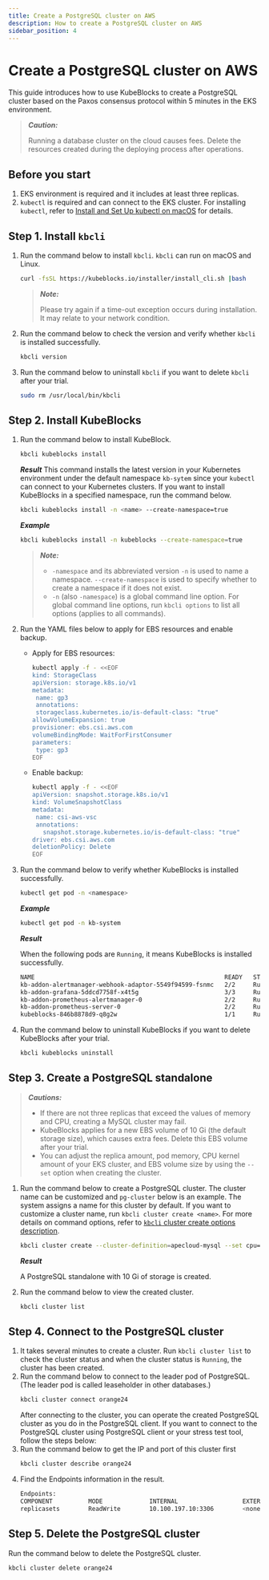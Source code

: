 ```yaml
---
title: Create a PostgreSQL cluster on AWS
description: How to create a PostgreSQL cluster on AWS
sidebar_position: 4
---
```


# Create a PostgreSQL cluster on AWS

This guide introduces how to use KubeBlocks to create a PostgreSQL cluster based on the Paxos consensus protocol within 5 minutes in the EKS environment.

> ***Caution:***
>
> Running a database cluster on the cloud causes fees. Delete the resources created during the deploying process after operations.

## Before you start

1. EKS environment is required and it includes at least three replicas.
2. `kubectl` is required and can connect to the EKS cluster. For installing `kubectl`, refer to [Install and Set Up kubectl on macOS](https://kubernetes.io/docs/tasks/tools/install-kubectl-macos/) for details.
   
## Step 1. Install `kbcli`

1. Run the command below to install `kbcli`. `kbcli` can run on macOS and Linux.
   ```bash
   curl -fsSL https://kubeblocks.io/installer/install_cli.sh |bash
   ```
   > ***Note:***
   >
   > Please try again if a time-out exception occurs during installation. It may relate to your network condition.
2. Run the command below to check the version and verify whether `kbcli` is installed successfully.
   ```bash
   kbcli version
   ```
3. Run the command below to uninstall `kbcli` if you want to delete `kbcli` after your trial.
   ```bash
   sudo rm /usr/local/bin/kbcli
   ```

## Step 2. Install KubeBlocks

1. Run the command below to install KubeBlock.
   
    ```bash
    kbcli kubeblocks install 
    ```

    ***Result***
    This command installs the latest version in your Kubernetes environment under the default namespace `kb-sytem` since your `kubectl` can connect to your Kubernetes clusters.
    If you want to install KubeBlocks in a specified namespace, run the command below.
    ```bash
    kbcli kubeblocks install -n <name> --create-namespace=true
    ```

    ***Example***

    ```bash
    kbcli kubeblocks install -n kubeblocks --create-namespace=true
    ```

    > ***Note:***
    > 
    > * `-namespace` and its abbreviated version `-n` is used to name a namespace. `--create-namespace` is used to specify whether to create a namespace if it does not exist.
    > * `-n` (also `-namespace`) is a global command line option. For global command line options, run `kbcli options` to list all options (applies to all commands).

2. Run the YAML files below to apply for EBS resources and enable backup.
   * Apply for EBS resources:
     ```bash
     kubectl apply -f - <<EOF
     kind: StorageClass
     apiVersion: storage.k8s.io/v1
     metadata:
      name: gp3
      annotations:
      storageclass.kubernetes.io/is-default-class: "true"
     allowVolumeExpansion: true
     provisioner: ebs.csi.aws.com
     volumeBindingMode: WaitForFirstConsumer
     parameters:
      type: gp3
     EOF
     ```
   * Enable backup:
     ```bash
     kubectl apply -f - <<EOF
     apiVersion: snapshot.storage.k8s.io/v1
     kind: VolumeSnapshotClass
     metadata:
      name: csi-aws-vsc
      annotations:
        snapshot.storage.kubernetes.io/is-default-class: "true"
     driver: ebs.csi.aws.com
     deletionPolicy: Delete
     EOF
     ```
3. Run the command below to verify whether KubeBlocks is installed successfully.
   ```bash
   kubectl get pod -n <namespace>
   ```

   ***Example***

   ```bash
   kubectl get pod -n kb-system
   ```

   ***Result***

   When the following pods are `Running`, it means KubeBlocks is installed successfully.

   ```bash
   NAME                                                     READY   STATUS      RESTARTS   AGE
   kb-addon-alertmanager-webhook-adaptor-5549f94599-fsnmc   2/2     Running     0          84s
   kb-addon-grafana-5ddcd7758f-x4t5g                        3/3     Running     0          84s
   kb-addon-prometheus-alertmanager-0                       2/2     Running     0          84s
   kb-addon-prometheus-server-0                             2/2     Running     0          84s
   kubeblocks-846b8878d9-q8g2w                              1/1     Running     0          98s
   ```
   
4. Run the command below to uninstall KubeBlocks if you want to delete KubeBlocks after your trial.
   ```bash
   kbcli kubeblocks uninstall
   ```

## Step 3. Create a PostgreSQL standalone

> ***Cautions:***
>
> * If there are not three replicas that exceed the values of memory and CPU, creating a MySQL cluster may fail.
> * KubeBlocks applies for a new EBS volume of 10 Gi (the default storage size), which causes extra fees. Delete this EBS volume after your trial.
> * You can adjust the replica amount, pod memory, CPU kernel amount of your EKS cluster, and EBS volume size by using the `--set` option when creating the cluster.

1. Run the command below to create a PostgreSQL cluster. The cluster name can be customized and `pg-cluster` below is an example. The system assigns a name for this cluster by default. If you want to customize a cluster name, run `kbcli cluster create <name>`.
   For more details on command options, refer to [`kbcli` cluster create options description](./../kubeblocks-for-postgresql/cluster-management/create-and-connect-a-postgresql-cluster.md#create-a-postgresql-cluster).

   ```bash
   kbcli cluster create --cluster-definition=apecloud-mysql --set cpu=2000m,memory=1Gi,storage=10Gi,replicas=3
   ```

   ***Result***
   
   A PostgreSQL standalone with 10 Gi of storage is created.
2. Run the command below to view the created cluster.
   ```bash
   kbcli cluster list
   ```

## Step 4. Connect to the PostgreSQL cluster

1. It takes several minutes to create a cluster. Run `kbcli cluster list` to check the cluster status and when the cluster status is `Running`, the cluster has been created.
2. Run the command below to connect to the leader pod of PostgreSQL. (The leader pod is called leaseholder in other databases.)
   ```bash
   kbcli cluster connect orange24
   ```
   After connecting to the cluster, you can operate the created PostgreSQL cluster as you do in the PostgreSQL client.
If you want to connect to the PostgreSQL cluster using PostgreSQL client or your stress test tool, follow the steps below:
1. Run the command below to get the IP and port of this cluster first
   ```bash
   kbcli cluster describe orange24
   ```
2. Find the Endpoints information in the result.
   ```bash
   Endpoints:
   COMPONENT          MODE             INTERNAL                  EXTERNAL        
   replicasets        ReadWrite        10.100.197.10:3306        <none>
   ```

## Step 5. Delete the PostgreSQL cluster

Run the command below to delete the PostgreSQL cluster.
```bash
kbcli cluster delete orange24
```